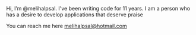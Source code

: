 Hi, I’m @melihalpsal. I've been writing code for 11 years. I am a person who has a desire to develop applications that deserve praise

You can reach me here melihalpsal@hotmail.com

<!---
melihalpsal/melihalpsal is a ✨ special ✨ repository because its `README.md` (this file) appears on your GitHub profile.
You can click the Preview link to take a look at your changes.
--->

